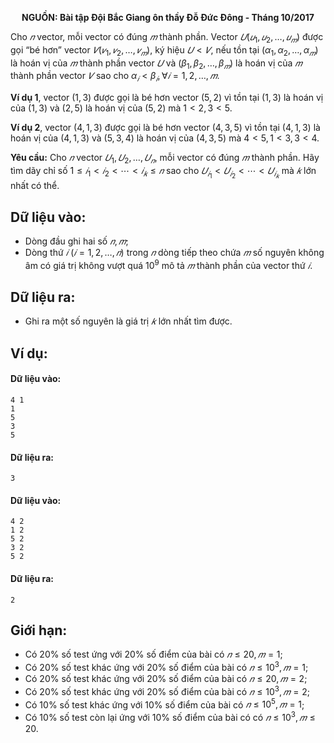 **<center>NGUỒN: Bài tập Đội Bắc Giang ôn thầy Đỗ Đức Đông - Tháng 10/2017</center>**

Cho $𝑛$ vector, mỗi vector có đúng $𝑚$ thành phần. Vector $𝑈(𝑢_1, 𝑢_2, … , 𝑢_𝑚)$ được gọi “bé hơn” vector $𝑉(𝑣_1, 𝑣_2, … , 𝑣_𝑚)$, ký hiệu $𝑈 < 𝑉$, nếu tồn tại $(α_1, α_2, … , α_𝑚 )$ là hoán vị của $𝑚$ thành phần vector $𝑈$ và $(β_1, β_2, … , β_𝑚)$ là hoán vị của $𝑚$ thành phần vector $𝑉$ sao cho $α_𝑖 < β_𝑖, ∀𝑖 = 1,2, … , 𝑚$.

**Ví dụ 1**, vector $(1,3)$ được gọi là bé hơn vector $(5,2)$ vì tồn tại $(1,3)$ là hoán vị của $(1,3)$ và $(2,5)$ là hoán vị của $(5,2)$ mà $1 < 2, 3 < 5$.

**Ví dụ 2**, vector $(4,1,3)$ được gọi là bé hơn vector $(4,3,5)$ vì tồn tại $(4,1,3)$ là hoán vị của $(4,1,3)$ và $(5,3,4)$ là hoán vị của $(4,3,5)$ mà $4 < 5, 1 < 3, 3 < 4$.

**Yêu cầu:** Cho $𝑛$ vector $𝑈_1, 𝑈_2, … , 𝑈_𝑛$, mỗi vector có đúng $𝑚$ thành phần. Hãy tìm dãy chỉ số $1 ≤ 𝑖_1 < 𝑖_2 < ⋯ < 𝑖_𝑘 ≤ 𝑛$ sao cho $𝑈_{𝑖_1} < 𝑈_{𝑖_2} < ⋯ < 𝑈_{𝑖_𝑘}$ mà $𝑘$ lớn nhất có thể.

## Dữ liệu vào:
- Dòng đầu ghi hai số $𝑛, 𝑚$;
- Dòng thứ $𝑖\ (𝑖 = 1,2, … , 𝑛)$ trong $𝑛$ dòng tiếp theo chứa $𝑚$ số nguyên không âm có giá trị không vượt quá $10^9$ mô tả $𝑚$ thành phần của vector thứ $𝑖$.

## Dữ liệu ra:
-  Ghi ra một số nguyên là giá trị $𝑘$ lớn nhất tìm được.

## Ví dụ:
#### Dữ liệu vào:
```
4 1
1
5
3
5
```

#### Dữ liệu ra:
```
3
```

#### Dữ liệu vào:
```
4 2
1 2
5 2
3 2
5 2
```

#### Dữ liệu ra:
```
2
```

## Giới hạn:
- Có $20\%$ số test ứng với $20\%$ số điểm của bài có $𝑛 ≤ 20, 𝑚 = 1$;
- Có $20\%$ số test khác ứng với $20\%$ số điểm của bài có $𝑛 ≤ 10^3, 𝑚 = 1$;
- Có $20\%$ số test khác ứng với $20\%$ số điểm của bài có $𝑛 ≤ 20, 𝑚 = 2$;
- Có $20\%$ số test khác ứng với $20\%$ số điểm của bài có $𝑛 ≤ 10^3, 𝑚 = 2$;
- Có $10\%$ số test khác ứng với $10\%$ số điểm của bài có $𝑛 ≤ 10^5, 𝑚 = 1$;
- Có $10\%$ số test còn lại ứng với $10\%$ số điểm của bài có có $𝑛 ≤ 10^3, 𝑚 ≤ 20$.